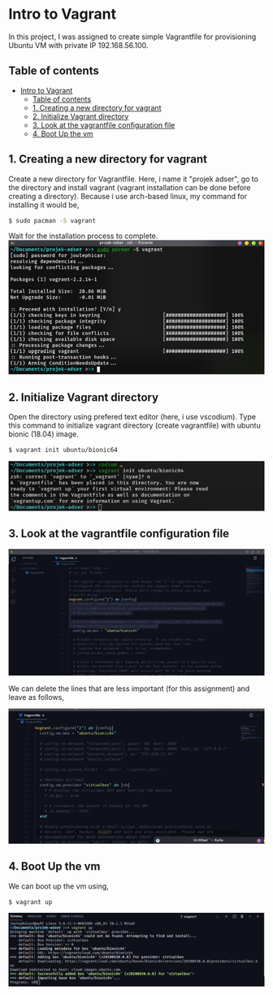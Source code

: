 # Intro to Vagrant
In this project, I was assigned to create simple Vagrantfile for provisioning Ubuntu VM with private IP 192.168.56.100.

## Table of contents
- [Intro to Vagrant](#intro-to-vagrant)
	- [Table of contents](#table-of-contents)
	- [1. Creating a new directory for vagrant](#1-creating-a-new-directory-for-vagrant)
	- [2. Initialize Vagrant directory](#2-initialize-vagrant-directory)
	- [3. Look at the vagrantfile configuration file](#3-look-at-the-vagrantfile-configuration-file)
	- [4. Boot Up the vm](#4-boot-up-the-vm)

## 1. Creating a new directory for vagrant

Create a new directory for Vagrantfile. Here, i name it "projek adser", go to the directory and install vagrant (vagrant installation can be done before creating a directory). Because i use arch-based linux, my command for installing it would be,
```bash
$ sudo pacman -S vagrant
```
Wait for the installation process to complete.
![](img/intro-vgr-001.png)

## 2. Initialize Vagrant directory

Open the directory using prefered text editor (here, i use vscodium). Type this command to initialize vagrant directory (create vagrantfile) with ubuntu bionic (18.04) image.
``` bash
$ vagrant init ubuntu/bionic64
```
![](img/intro-vgr-002.png)

## 3. Look at the vagrantfile configuration file

![](img/intro-vgr-003.png)

We can delete the lines that are less important (for this assignment) and leave as follows,

![](img/intro-vgr-004.png)

## 4. Boot Up the vm

We can boot up the vm using,
```bash
$ vagrant up
```
![](img/intro-vgr-005.png)
